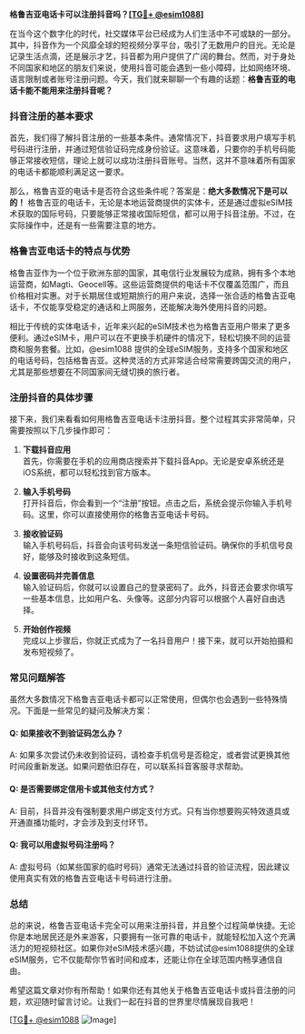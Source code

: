 **格鲁吉亚电话卡可以注册抖音吗？[[TG💪+ @esim1088](https://t.me/s/esim1088)]**

在当今这个数字化的时代，社交媒体平台已经成为人们生活中不可或缺的一部分。其中，抖音作为一个风靡全球的短视频分享平台，吸引了无数用户的目光。无论是记录生活点滴，还是展示才艺，抖音都为用户提供了广阔的舞台。然而，对于身处不同国家和地区的朋友们来说，使用抖音可能会遇到一些小障碍，比如网络环境、语言限制或者账号注册问题。今天，我们就来聊聊一个有趣的话题：**格鲁吉亚的电话卡能不能用来注册抖音呢？**

### 抖音注册的基本要求

首先，我们得了解抖音注册的一些基本条件。通常情况下，抖音要求用户填写手机号码进行注册，并通过短信验证码完成身份验证。这意味着，只要你的手机号码能够正常接收短信，理论上就可以成功注册抖音账号。当然，这并不意味着所有国家的电话卡都能顺利满足这一要求。

那么，格鲁吉亚的电话卡是否符合这些条件呢？答案是：**绝大多数情况下是可以的！** 格鲁吉亚的电话卡，无论是本地运营商提供的实体卡，还是通过虚拟eSIM技术获取的国际号码，只要能够正常接收国际短信，都可以用于抖音注册。不过，在实际操作中，还是有一些需要注意的地方。

### 格鲁吉亚电话卡的特点与优势

格鲁吉亚作为一个位于欧洲东部的国家，其电信行业发展较为成熟，拥有多个本地运营商，如Magti、Geocell等。这些运营商提供的电话卡不仅覆盖范围广，而且价格相对实惠。对于长期居住或短期旅行的用户来说，选择一张合适的格鲁吉亚电话卡，不仅能享受稳定的通话和上网服务，还能解决海外使用抖音的问题。

相比于传统的实体电话卡，近年来兴起的eSIM技术也为格鲁吉亚用户带来了更多便利。通过eSIM卡，用户可以在不更换手机硬件的情况下，轻松切换不同的运营商和服务套餐。比如，@esim1088 提供的全球eSIM服务，支持多个国家和地区的电话号码，包括格鲁吉亚。这种灵活的方式非常适合经常需要跨国交流的用户，尤其是那些想要在不同国家间无缝切换的旅行者。

### 注册抖音的具体步骤

接下来，我们来看看如何用格鲁吉亚电话卡注册抖音。整个过程其实非常简单，只需要按照以下几步操作即可：

1. **下载抖音应用**  
   首先，你需要在手机的应用商店搜索并下载抖音App。无论是安卓系统还是iOS系统，都可以轻松找到官方版本。

2. **输入手机号码**  
   打开抖音后，你会看到一个“注册”按钮。点击之后，系统会提示你输入手机号码。这里，你可以直接使用你的格鲁吉亚电话卡号码。

3. **接收验证码**  
   输入手机号码后，抖音会向该号码发送一条短信验证码。确保你的手机信号良好，能够及时接收到这条短信。

4. **设置密码并完善信息**  
   输入验证码后，你就可以设置自己的登录密码了。此外，抖音还会要求你填写一些基本信息，比如用户名、头像等。这部分内容可以根据个人喜好自由选择。

5. **开始创作视频**  
   完成以上步骤后，你就正式成为了一名抖音用户！接下来，就可以开始拍摄和发布短视频了。

### 常见问题解答

虽然大多数情况下格鲁吉亚电话卡都可以正常使用，但偶尔也会遇到一些特殊情况。下面是一些常见的疑问及解决方案：

#### Q: 如果接收不到验证码怎么办？
A: 如果多次尝试仍未收到验证码，请检查手机信号是否稳定，或者尝试更换其他时间段重新发送。如果问题依旧存在，可以联系抖音客服寻求帮助。

#### Q: 是否需要绑定信用卡或其他支付方式？
A: 目前，抖音并没有强制要求用户绑定支付方式。只有当你想要购买特效道具或开通直播功能时，才会涉及到支付环节。

#### Q: 我可以用虚拟号码注册吗？
A: 虚拟号码（如某些国家的临时号码）通常无法通过抖音的验证流程，因此建议使用真实有效的格鲁吉亚电话卡号码进行注册。

### 总结

总的来说，格鲁吉亚电话卡完全可以用来注册抖音，并且整个过程简单快捷。无论你是本地居民还是外来游客，只要拥有一张可靠的电话卡，就能轻松加入这个充满活力的短视频社区。如果你对eSIM技术感兴趣，不妨试试@esim1088提供的全球eSIM服务，它不仅能帮你节省时间和成本，还能让你在全球范围内畅享通信自由。

希望这篇文章对你有所帮助！如果你还有其他关于格鲁吉亚电话卡或抖音注册的问题，欢迎随时留言讨论。让我们一起在抖音的世界里尽情展现自我吧！

[[TG💪+ @esim1088](https://t.me/s/esim1088) ![Image](https://i.postimg.cc/4NQfJmqS/Snipaste-2025-05-13-00-14-12.png)]